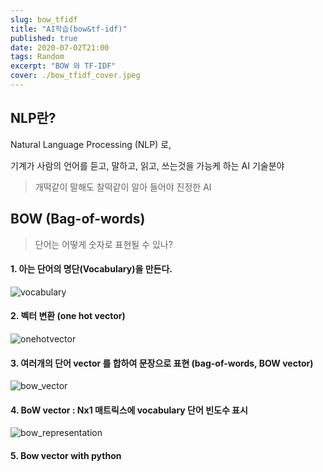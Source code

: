 ```yaml
---
slug: bow_tfidf
title: "AI학습(bow&tf-idf)"
published: true
date: 2020-07-02T21:00
tags: Random
excerpt: "BOW 와 TF-IDF"
cover: ./bow_tfidf_cover.jpeg
---
```


## NLP란?

Natural Language Processing (NLP) 로,

기계가 사람의 언어를 듣고, 말하고, 읽고, 쓰는것을 가능케 하는 AI 기술분야

> 개떡같이 말해도 찰떡같이 알아 들어야 진정한 AI



## BOW (Bag-of-words)

> 단어는 어떻게 숫자로 표현될 수 있나?

#### 1. 아는 단어의 명단(Vocabulary)을 만든다.

![vocabulary](/Users/alasheep/dev/vue/blog/blog/2020/07/02/vocabulary.png)

#### 2. 벡터 변환 (one hot vector)

![onehotvector](/Users/alasheep/dev/vue/blog/blog/2020/07/02/onehotvector.png)

#### 3. 여러개의 단어 vector 를 합하여 문장으로 표현 (bag-of-words, BOW vector)

![bow_vector](/Users/alasheep/dev/vue/blog/blog/2020/07/02/bow_vector.png)

#### 4. BoW vector : Nx1 매트릭스에 vocabulary 단어 빈도수 표시

![bow_representation](/Users/alasheep/dev/vue/blog/blog/2020/07/02/bow_representation.jpeg)



#### 5. Bow vector with python

